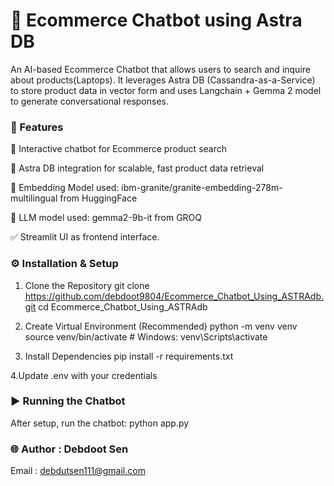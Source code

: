 # 🛒 Ecommerce Chatbot using Astra DB
An AI-based Ecommerce Chatbot that allows users to search and inquire about products(Laptops). It leverages Astra DB (Cassandra-as-a-Service) to store product data in vector form and uses Langchain + Gemma 2 model to generate conversational responses.

### 🚀 Features
💬 Interactive chatbot for Ecommerce product search

🔗 Astra DB integration for scalable, fast product data retrieval

🤖 Embedding Model used:  ibm-granite/granite-embedding-278m-multilingual from HuggingFace

📄 LLM model used: gemma2-9b-it from GROQ

✅ Streamlit UI as frontend interface.

 

 
### ⚙️ Installation & Setup

1. Clone the Repository
   git clone https://github.com/debdoot9804/Ecommerce_Chatbot_Using_ASTRAdb.git
   cd Ecommerce_Chatbot_Using_ASTRAdb

2. Create Virtual Environment (Recommended)
   python -m venv venv
   source venv/bin/activate  # Windows: venv\Scripts\activate

3. Install Dependencies
   pip install -r requirements.txt

4.Update .env with your credentials


### ▶️ Running the Chatbot

  After setup, run the chatbot:
  python app.py

### 🌐 Author : Debdoot Sen
   Email : debdutsen111@gmail.com


   
   


 
